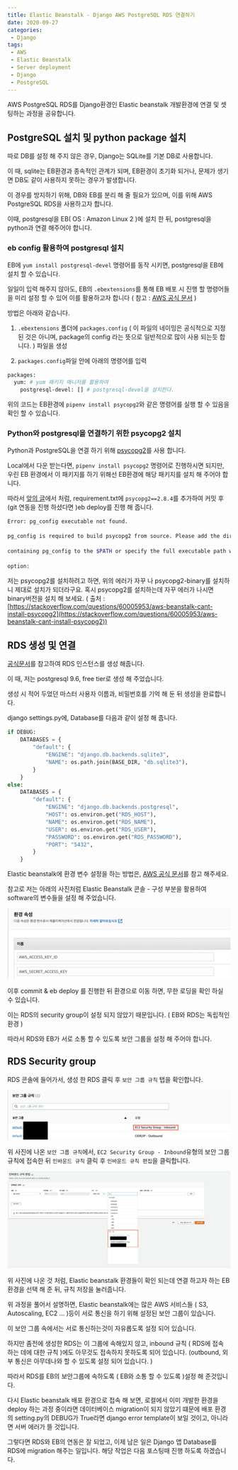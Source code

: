 ```yaml
---
title: Elastic Beanstalk - Django AWS PostgreSQL RDS 연결하기
date: 2020-09-27
categories:
 - Django
tags:
 - AWS
 - Elastic Beanstalk
 - Server deployment
 - Django
 - PostgreSQL
---
```


AWS PostgreSQL RDS를 Django환경인 Elastic beanstalk 개발환경에 연결 및 셋팅하는 과정을 공유합니다. 

<!-- more -->

## PostgreSQL 설치 및 python package 설치 

따로 DB를 설정 해 주지 않은 경우, Django는 SQLite를 기본 DB로 사용합니다. 

이 때, sqlite는 EB환경과 종속적인 관계가 되며, EB환경이 초기화 되거나, 문제가 생기면 DB도 같이 사용하지 못하는 경우가 발생합니다. 

이 경우를 방지하기 위해, DB와 EB를 분리 해 줄 필요가 있으며, 이를 위해 AWS PostgreSQL RDS을 사용하고자 합니다. 

이때, postgresql을 EB( OS : Amazon Linux 2 )에 설치 한 뒤, postgresql을 python과 연결 해주어야 합니다. 

### eb config 활용하여 postgresql 설치 

EB에 `yum install postgresql-devel` 명령어를 동작 시키면, postgresql을 EB에 설치 할 수 있습니다. 

일일이 입력 해주지 않아도, EB의 `.ebextensions`를 통해 EB 배포 시 진행 할 명령어들을 미리 설정 할 수 있어 이를 활용하고자 합니다 ( 참고 : [AWS 공식 문서](https://docs.aws.amazon.com/ko_kr/elasticbeanstalk/latest/dg/customize-containers-ec2.html) )

방법은 아래와 같습니다. 

1. `.ebextensions` 폴더에 `packages.config` ( 이 파일의 네이밍은 공식적으로 지정 된 것은 아니며, package의 config 라는 뜻으로 일반적으로 많이 사용 되는듯 합니다. ) 파일을 생성

2. `packages.config`파일 안에 아래의 명령어를 입력

```bash
packages:
  yum: # yum 패키지 매니저를 활용하여 
    postgresql-devel: [] # postgresql-devel을 설치한다. 
```

위의 코드는 EB환경에 `pipenv install psycopg2`와 같은 명령어를 실행 할 수 있음을 확인 할 수 있습니다. 

### Python와 postgresql을 연결하기 위한 psycopg2 설치

Python과 PostgreSQL을 연결 하기 위해 [psycopg2](https://pypi.org/project/psycopg2/)를 사용 합니다. 

Local에서 다운 받는다면, `pipenv install psycopg2` 명령어로 진행하시면 되지만, 우린 EB 환경에서 이 패키지를 하기 위해선 EB환경에 해당 패키지를 설치 해 주어야 합니다. 

따라서 [앞의 글](https://kangraemin.github.io/aws/2020/09/23/elasticbeanstalk/)에서 처럼, requirement.txt에 `psycopg2==2.8.4`를 추가하여 커밋 후 (git 연동을 진행 하셨다면 )eb deploy를 진행 해 줍니다. 

```bash
Error: pg_config executable not found.

pg_config is required to build psycopg2 from source. Please add the directory

containing pg_config to the $PATH or specify the full executable path with the

option:
```

저는 psycopg2를 설치하려고 하면, 위의 에러가 자꾸 나 psycopg2-binary를 설치하니 제대로 설치가 되더라구요. 혹시 psycopg2를 설치하는데 자꾸 에러가 나시면 binary버전을 설치 해 보세요. ( 출처 : [https://stackoverflow.com/questions/60005953/aws-beanstalk-cant-install-psycopg2](https://stackoverflow.com/questions/60005953/aws-beanstalk-cant-install-psycopg2))

## RDS 생성 및 연결

[공식문서](https://docs.aws.amazon.com/ko_kr/AmazonRDS/latest/UserGuide/CHAP_GettingStarted.CreatingConnecting.PostgreSQL.html)를 참고하여 RDS 인스턴스를 생성 해줍니다.

이 때, 저는 postgresql 9.6, free tier로 생성 해 주었습니다. 

생성 시 적어 두었던 마스터 사용자 이름과, 비밀번호를 기억 해 둔 뒤 생성을 완료합니다. 

django settings.py에, Database를 다음과 같이 설정 해 줍니다. 

```python
if DEBUG:
    DATABASES = {
        "default": {
            "ENGINE": "django.db.backends.sqlite3",
            "NAME": os.path.join(BASE_DIR, "db.sqlite3"),
        }
    }
else:
    DATABASES = {
        "default": {
            "ENGINE": "django.db.backends.postgresql",
            "HOST": os.environ.get("RDS_HOST"),
            "NAME": os.environ.get("RDS_NAME"),
            "USER": os.environ.get("RDS_USER"),
            "PASSWORD": os.environ.get("RDS_PASSWORD"),
            "PORT": "5432",
        }
    }
```

Elastic beanstalk에 환경 변수 설정을 하는 방법은, [AWS 공식 문서](https://docs.aws.amazon.com/ko_kr/elasticbeanstalk/latest/dg/environment-configuration-methods-after.html)를 참고 해주세요. 

참고로 저는 아래의 사진처럼 Elastic Beanstalk 콘솔 - 구성 부분을 활용하여 software의 변수들을 설정 해 주었습니다. 

![pic1.png](/assets/images/posts/2020-09-27-elasticbeanstalk-postgrsql/pic1.png)

이후 commit & eb deploy 를 진행한 뒤 환경으로 이동 하면, 무한 로딩을 확인 하실 수 있습니다. 

이는 RDS의 security group이 설정 되지 않았기 때문입니다. ( EB와 RDS는 독립적인 환경 )

따라서 RDS와 EB가 서로 소통 할 수 있도록 보안 그룹을 설정 해 주어야 합니다. 

## RDS Security group

RDS 콘솔에 들어가서, 생성 한 RDS 클릭 후 `보안 그룹 규칙` 탭을 확인합니다. 

![pic2.png](/assets/images/posts/2020-09-27-elasticbeanstalk-postgrsql/pic2.png)

위 사진에 나온 `보안 그룹 규칙`에서, `EC2 Security Group - Inbound`유형의 보안 그룹 규칙에 접속한 뒤 `인바운드 규칙` 클릭 후 `인바운드 규칙 편집`을 클릭합니다.  

![pic3.png](/assets/images/posts/2020-09-27-elasticbeanstalk-postgrsql/pic3.png)

위 사진에 나온 것 처럼, Elastic beanstalk 환경들이 확인 되는데 연결 하고자 하는 EB환경을 선택 해 준 뒤, 규칙 저장을 눌러줍니다.

위 과정을 풀어서 설명하면, Elastic beanstalk에는 많은 AWS 서비스들 ( S3, Autoscaling, EC2 ... )등이 서로 통신을 하기 위해 설정된 보안 그룹이 있습니다.

이 보안 그룹 속에서는 서로 통신하는것이 자유롭도록 설정 되어 있습니다. 

하지만 좀전에 생성한 RDS는 이 그룹에 속해있지 않고, inbound 규칙 ( RDS에 접속 하는 데에 대한 규칙 )에도 아무것도 접속하지 못하도록 되어 있습니다. (outbound, 외부 통신은 아무데나와 할 수 있도록 설정 되어 있습니다. )

따라서 RDS를 EB의 보안그룹에 속하도록 ( EB와 소통 할 수 있도록 )설정 해 준것입니다. 

다시 Elastic beanstalk 배포 환경으로 접속 해 보면, 로컬에서 이미 개발한 환경을 deploy 하는 과정 중이라면 데이터베이스 migration이 되지 않았기 떄문에 배포 환경의 setting.py의 DEBUG가 True라면 django error template이 보일 것이고, 아니라면 서버 에러가 뜰 것입니다.

그렇다면 RDS와 EB의 연동은 잘 되었고, 이제 남은 일은 Django 앱 Database를 RDS에 migration 해주는 일입니다. 해당 작업은 다음 포스팅때 진행 하도록 하겠습니다. 